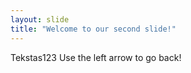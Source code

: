 ```yaml
---
layout: slide
title: "Welcome to our second slide!"
---
```

Tekstas123
Use the left arrow to go back!
